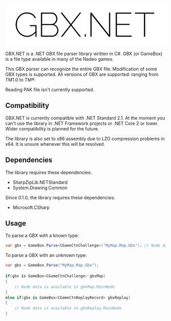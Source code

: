 ![GBX.NET](logo.png)

GBX.NET is a .NET GBX file parser library written in C#. GBX (or GameBox) is a file type available in many of the Nadeo games.

This GBX parser can recognize the entire GBX file. Modification of some GBX types is supported.
All versions of GBX are supported: ranging from TM1.0 to TM®.

Reading PAK file isn't currently supported.

## Compatibility

GBX.NET is currently compatible with .NET Standard 2.1. At the moment you can't use the library in .NET Framework projects or .NET Core 2 or lower. Wider compatibility is planned for the future.

The library is also set to x86 assembly due to LZO compression problems in x64. It is unsure whenever this will be resolved.

## Dependencies

The library requires these dependencies:
- SharpZipLib.NETStandard
- System.Drawing.Common

Since 0.1.0, the library requires these dependencies:
- Microsoft.CSharp

## Usage

To parse a GBX with a known type:

```cs
var gbx = GameBox.Parse<CGameCtnChallenge>("MyMap.Map.Gbx"); // Node data is available in gbx.MainNode
```

To parse a GBX with an unknown type:

```cs
var gbx = GameBox.Parse("MyMap.Map.Gbx");

if(gbx is GameBox<CGameCtnChallenge> gbxMap)
{
	// Node data is available in gbxMap.MainNode
}
else if(gbx is GameBox<CGameCtnReplayRecord> gbxReplay)
{
	// Node data is available in gbxReplay.MainNode
}
```
